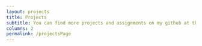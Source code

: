 ```yaml
---
layout: projects
title: Projects
subtitle: You can find more projects and assignments on my github at the bottom of the page!
columns: 2
permalink: /projectsPage
---
```


